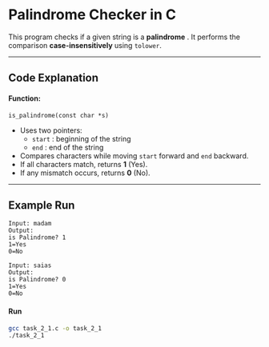 # Palindrome Checker in C  

This program checks if a given string is a **palindrome** . It performs the comparison **case-insensitively** using `tolower`.  

---

## Code Explanation  

#### Function: 
`is_palindrome(const char *s)`  
- Uses two pointers:  
  - `start` : beginning of the string  
  - `end` : end of the string  
- Compares characters while moving `start` forward and `end` backward.  
- If all characters match, returns **1** (Yes).  
- If any mismatch occurs, returns **0** (No).  

---

## Example Run  

```text
Input: madam
Output:
is Palindrome? 1
1=Yes
0=No
 
Input: saias
Output:
is Palindrome? 0
1=Yes
0=No
```

#### Run  
```bash
gcc task_2_1.c -o task_2_1
./task_2_1
```